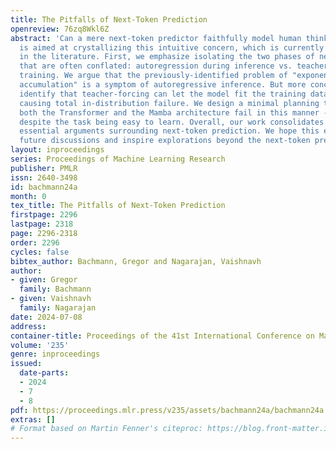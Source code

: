 ```yaml
---
title: The Pitfalls of Next-Token Prediction
openreview: 76zq8Wkl6Z
abstract: 'Can a mere next-token predictor faithfully model human thinking? Our work
  is aimed at crystallizing this intuitive concern, which is currently fragmented
  in the literature. First, we emphasize isolating the two phases of next-token prediction
  that are often conflated: autoregression during inference vs. teacher-forcing during
  training. We argue that the previously-identified problem of "exponential error
  accumulation" is a symptom of autoregressive inference. But more concerningly, we
  identify that teacher-forcing can let the model fit the training data by cheating,
  causing total in-distribution failure. We design a minimal planning task where empirically
  both the Transformer and the Mamba architecture fail in this manner - remarkably,
  despite the task being easy to learn. Overall, our work consolidates these and other
  essential arguments surrounding next-token prediction. We hope this effort can ground
  future discussions and inspire explorations beyond the next-token prediction paradigm.'
layout: inproceedings
series: Proceedings of Machine Learning Research
publisher: PMLR
issn: 2640-3498
id: bachmann24a
month: 0
tex_title: The Pitfalls of Next-Token Prediction
firstpage: 2296
lastpage: 2318
page: 2296-2318
order: 2296
cycles: false
bibtex_author: Bachmann, Gregor and Nagarajan, Vaishnavh
author:
- given: Gregor
  family: Bachmann
- given: Vaishnavh
  family: Nagarajan
date: 2024-07-08
address:
container-title: Proceedings of the 41st International Conference on Machine Learning
volume: '235'
genre: inproceedings
issued:
  date-parts:
  - 2024
  - 7
  - 8
pdf: https://proceedings.mlr.press/v235/assets/bachmann24a/bachmann24a.pdf
extras: []
# Format based on Martin Fenner's citeproc: https://blog.front-matter.io/posts/citeproc-yaml-for-bibliographies/
---
```

